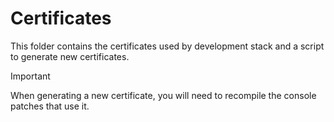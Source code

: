 # Certificates

This folder contains the certificates used by development stack and a script to generate new certificates.

> [!IMPORTANT]
> When generating a new certificate, you will need to recompile the console patches that use it.
